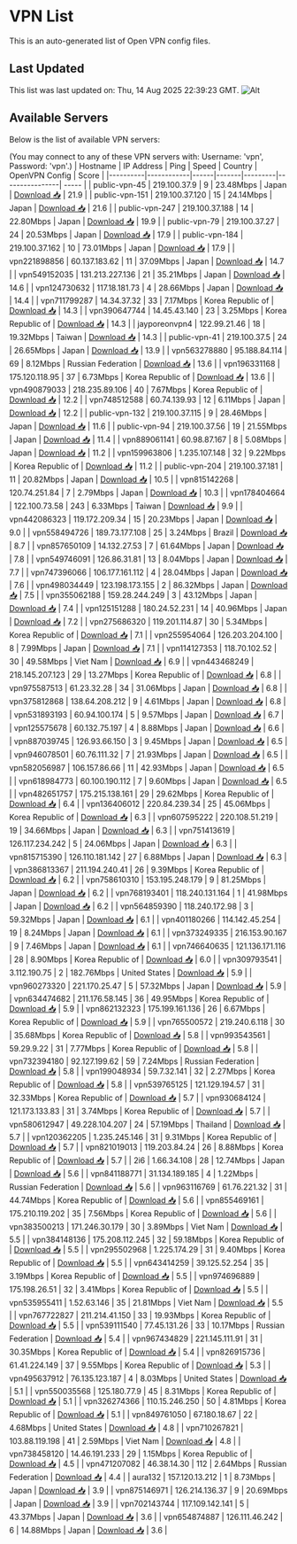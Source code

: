 # VPN List

This is an auto-generated list of Open VPN config files.

## Last Updated

This list was last updated on: Thu, 14 Aug 2025 22:39:23 GMT.
![Alt](https://repobeats.axiom.co/api/embed/186b98318ef1479477931607c1ad7d823f12451f.svg "Repobeats analytics image")

## Available Servers

Below is the list of available VPN servers:

(You may connect to any of these VPN servers with: Username: 'vpn', Password: 'vpn'.)
| Hostname | IP Address | Ping | Speed | Country | OpenVPN Config | Score |
|----------|------------|------|-------|---------|----------------| ----- |
| public-vpn-45 | 219.100.37.9 | 9 | 23.48Mbps | Japan | [Download 📥](./configs/server_0_JP.ovpn) | 21.9 |
| public-vpn-151 | 219.100.37.120 | 15 | 24.14Mbps | Japan | [Download 📥](./configs/server_1_JP.ovpn) | 21.6 |
| public-vpn-247 | 219.100.37.188 | 14 | 22.80Mbps | Japan | [Download 📥](./configs/server_2_JP.ovpn) | 19.9 |
| public-vpn-79 | 219.100.37.27 | 24 | 20.53Mbps | Japan | [Download 📥](./configs/server_3_JP.ovpn) | 17.9 |
| public-vpn-184 | 219.100.37.162 | 10 | 73.01Mbps | Japan | [Download 📥](./configs/server_4_JP.ovpn) | 17.9 |
| vpn221898856 | 60.137.183.62 | 11 | 37.09Mbps | Japan | [Download 📥](./configs/server_5_JP.ovpn) | 14.7 |
| vpn549152035 | 131.213.227.136 | 21 | 35.21Mbps | Japan | [Download 📥](./configs/server_6_JP.ovpn) | 14.6 |
| vpn124730632 | 117.18.181.73 | 4 | 28.66Mbps | Japan | [Download 📥](./configs/server_7_JP.ovpn) | 14.4 |
| vpn711799287 | 14.34.37.32 | 33 | 7.17Mbps | Korea Republic of | [Download 📥](./configs/server_8_KR.ovpn) | 14.3 |
| vpn390647744 | 14.45.43.140 | 23 | 3.25Mbps | Korea Republic of | [Download 📥](./configs/server_9_KR.ovpn) | 14.3 |
| jayporeonvpn4 | 122.99.21.46 | 18 | 19.32Mbps | Taiwan | [Download 📥](./configs/server_10_TW.ovpn) | 14.3 |
| public-vpn-41 | 219.100.37.5 | 24 | 26.65Mbps | Japan | [Download 📥](./configs/server_11_JP.ovpn) | 13.9 |
| vpn563278880 | 95.188.84.114 | 69 | 8.12Mbps | Russian Federation | [Download 📥](./configs/server_12_RU.ovpn) | 13.6 |
| vpn196331168 | 175.120.118.95 | 37 | 6.73Mbps | Korea Republic of | [Download 📥](./configs/server_13_KR.ovpn) | 13.6 |
| vpn490879033 | 218.235.89.106 | 40 | 7.67Mbps | Korea Republic of | [Download 📥](./configs/server_14_KR.ovpn) | 12.2 |
| vpn748512588 | 60.74.139.93 | 12 | 6.11Mbps | Japan | [Download 📥](./configs/server_15_JP.ovpn) | 12.2 |
| public-vpn-132 | 219.100.37.115 | 9 | 28.46Mbps | Japan | [Download 📥](./configs/server_16_JP.ovpn) | 11.6 |
| public-vpn-94 | 219.100.37.56 | 19 | 21.55Mbps | Japan | [Download 📥](./configs/server_17_JP.ovpn) | 11.4 |
| vpn889061141 | 60.98.87.167 | 8 | 5.08Mbps | Japan | [Download 📥](./configs/server_18_JP.ovpn) | 11.2 |
| vpn159963806 | 1.235.107.148 | 32 | 9.22Mbps | Korea Republic of | [Download 📥](./configs/server_19_KR.ovpn) | 11.2 |
| public-vpn-204 | 219.100.37.181 | 11 | 20.82Mbps | Japan | [Download 📥](./configs/server_20_JP.ovpn) | 10.5 |
| vpn815142268 | 120.74.251.84 | 7 | 2.79Mbps | Japan | [Download 📥](./configs/server_21_JP.ovpn) | 10.3 |
| vpn178404664 | 122.100.73.58 | 243 | 6.33Mbps | Taiwan | [Download 📥](./configs/server_22_TW.ovpn) | 9.9 |
| vpn442086323 | 119.172.209.34 | 15 | 20.23Mbps | Japan | [Download 📥](./configs/server_23_JP.ovpn) | 9.0 |
| vpn558494726 | 189.73.177.108 | 25 | 3.24Mbps | Brazil | [Download 📥](./configs/server_24_BR.ovpn) | 8.7 |
| vpn857650109 | 14.132.27.53 | 7 | 61.64Mbps | Japan | [Download 📥](./configs/server_25_JP.ovpn) | 7.8 |
| vpn549746091 | 126.86.31.81 | 13 | 8.04Mbps | Japan | [Download 📥](./configs/server_26_JP.ovpn) | 7.7 |
| vpn747396066 | 106.177.161.112 | 4 | 28.04Mbps | Japan | [Download 📥](./configs/server_27_JP.ovpn) | 7.6 |
| vpn498034449 | 123.198.173.155 | 2 | 86.32Mbps | Japan | [Download 📥](./configs/server_28_JP.ovpn) | 7.5 |
| vpn355062188 | 159.28.244.249 | 3 | 43.12Mbps | Japan | [Download 📥](./configs/server_29_JP.ovpn) | 7.4 |
| vpn125151288 | 180.24.52.231 | 14 | 40.96Mbps | Japan | [Download 📥](./configs/server_30_JP.ovpn) | 7.2 |
| vpn275686320 | 119.201.114.87 | 30 | 5.34Mbps | Korea Republic of | [Download 📥](./configs/server_31_KR.ovpn) | 7.1 |
| vpn255954064 | 126.203.204.100 | 8 | 7.99Mbps | Japan | [Download 📥](./configs/server_32_JP.ovpn) | 7.1 |
| vpn114127353 | 118.70.102.52 | 30 | 49.58Mbps | Viet Nam | [Download 📥](./configs/server_33_VN.ovpn) | 6.9 |
| vpn443468249 | 218.145.207.123 | 29 | 13.27Mbps | Korea Republic of | [Download 📥](./configs/server_34_KR.ovpn) | 6.8 |
| vpn975587513 | 61.23.32.28 | 34 | 31.06Mbps | Japan | [Download 📥](./configs/server_35_JP.ovpn) | 6.8 |
| vpn375812868 | 138.64.208.212 | 9 | 4.61Mbps | Japan | [Download 📥](./configs/server_36_JP.ovpn) | 6.8 |
| vpn531893193 | 60.94.100.174 | 5 | 9.57Mbps | Japan | [Download 📥](./configs/server_37_JP.ovpn) | 6.7 |
| vpn125575678 | 60.132.75.197 | 4 | 8.88Mbps | Japan | [Download 📥](./configs/server_38_JP.ovpn) | 6.6 |
| vpn887039745 | 126.93.66.150 | 3 | 9.45Mbps | Japan | [Download 📥](./configs/server_39_JP.ovpn) | 6.5 |
| vpn946078501 | 60.76.111.32 | 7 | 21.93Mbps | Japan | [Download 📥](./configs/server_40_JP.ovpn) | 6.5 |
| vpn582056987 | 106.157.86.66 | 11 | 42.93Mbps | Japan | [Download 📥](./configs/server_41_JP.ovpn) | 6.5 |
| vpn618984773 | 60.100.190.112 | 7 | 9.60Mbps | Japan | [Download 📥](./configs/server_42_JP.ovpn) | 6.5 |
| vpn482651757 | 175.215.138.161 | 29 | 29.62Mbps | Korea Republic of | [Download 📥](./configs/server_43_KR.ovpn) | 6.4 |
| vpn136406012 | 220.84.239.34 | 25 | 45.06Mbps | Korea Republic of | [Download 📥](./configs/server_44_KR.ovpn) | 6.3 |
| vpn607595222 | 220.108.51.219 | 19 | 34.66Mbps | Japan | [Download 📥](./configs/server_45_JP.ovpn) | 6.3 |
| vpn751413619 | 126.117.234.242 | 5 | 24.06Mbps | Japan | [Download 📥](./configs/server_46_JP.ovpn) | 6.3 |
| vpn815715390 | 126.110.181.142 | 27 | 6.88Mbps | Japan | [Download 📥](./configs/server_47_JP.ovpn) | 6.3 |
| vpn386813367 | 211.194.240.41 | 26 | 9.39Mbps | Korea Republic of | [Download 📥](./configs/server_48_KR.ovpn) | 6.2 |
| vpn758610310 | 153.195.248.179 | 9 | 81.25Mbps | Japan | [Download 📥](./configs/server_49_JP.ovpn) | 6.2 |
| vpn768193401 | 118.240.131.164 | 1 | 41.98Mbps | Japan | [Download 📥](./configs/server_50_JP.ovpn) | 6.2 |
| vpn564859390 | 118.240.172.98 | 3 | 59.32Mbps | Japan | [Download 📥](./configs/server_51_JP.ovpn) | 6.1 |
| vpn401180266 | 114.142.45.254 | 19 | 8.24Mbps | Japan | [Download 📥](./configs/server_52_JP.ovpn) | 6.1 |
| vpn373249335 | 216.153.90.167 | 9 | 7.46Mbps | Japan | [Download 📥](./configs/server_53_JP.ovpn) | 6.1 |
| vpn746640635 | 121.136.171.116 | 28 | 8.90Mbps | Korea Republic of | [Download 📥](./configs/server_54_KR.ovpn) | 6.0 |
| vpn309793541 | 3.112.190.75 | 2 | 182.76Mbps | United States | [Download 📥](./configs/server_55_US.ovpn) | 5.9 |
| vpn960273320 | 221.170.25.47 | 5 | 57.32Mbps | Japan | [Download 📥](./configs/server_56_JP.ovpn) | 5.9 |
| vpn634474682 | 211.176.58.145 | 36 | 49.95Mbps | Korea Republic of | [Download 📥](./configs/server_57_KR.ovpn) | 5.9 |
| vpn862132323 | 175.199.161.136 | 26 | 6.67Mbps | Korea Republic of | [Download 📥](./configs/server_58_KR.ovpn) | 5.9 |
| vpn765500572 | 219.240.6.118 | 30 | 35.68Mbps | Korea Republic of | [Download 📥](./configs/server_59_KR.ovpn) | 5.8 |
| vpn993543561 | 59.29.9.22 | 31 | 7.77Mbps | Korea Republic of | [Download 📥](./configs/server_60_KR.ovpn) | 5.8 |
| vpn732394180 | 92.127.199.62 | 59 | 7.24Mbps | Russian Federation | [Download 📥](./configs/server_61_RU.ovpn) | 5.8 |
| vpn199048934 | 59.7.32.141 | 32 | 2.27Mbps | Korea Republic of | [Download 📥](./configs/server_62_KR.ovpn) | 5.8 |
| vpn539765125 | 121.129.194.57 | 31 | 32.33Mbps | Korea Republic of | [Download 📥](./configs/server_63_KR.ovpn) | 5.7 |
| vpn930684124 | 121.173.133.83 | 31 | 3.74Mbps | Korea Republic of | [Download 📥](./configs/server_64_KR.ovpn) | 5.7 |
| vpn580612947 | 49.228.104.207 | 24 | 57.19Mbps | Thailand | [Download 📥](./configs/server_65_TH.ovpn) | 5.7 |
| vpn120362205 | 1.235.245.146 | 31 | 9.31Mbps | Korea Republic of | [Download 📥](./configs/server_66_KR.ovpn) | 5.7 |
| vpn821019013 | 119.203.84.24 | 26 | 8.88Mbps | Korea Republic of | [Download 📥](./configs/server_67_KR.ovpn) | 5.7 |
| 2i6 | 1.66.34.108 | 28 | 12.74Mbps | Japan | [Download 📥](./configs/server_68_JP.ovpn) | 5.6 |
| vpn841188771 | 31.134.189.185 | 4 | 1.22Mbps | Russian Federation | [Download 📥](./configs/server_69_RU.ovpn) | 5.6 |
| vpn963116769 | 61.76.221.32 | 31 | 44.74Mbps | Korea Republic of | [Download 📥](./configs/server_70_KR.ovpn) | 5.6 |
| vpn855469161 | 175.210.119.202 | 35 | 7.56Mbps | Korea Republic of | [Download 📥](./configs/server_71_KR.ovpn) | 5.6 |
| vpn383500213 | 171.246.30.179 | 30 | 3.89Mbps | Viet Nam | [Download 📥](./configs/server_72_VN.ovpn) | 5.5 |
| vpn384148136 | 175.208.112.245 | 32 | 59.18Mbps | Korea Republic of | [Download 📥](./configs/server_73_KR.ovpn) | 5.5 |
| vpn295502968 | 1.225.174.29 | 31 | 9.40Mbps | Korea Republic of | [Download 📥](./configs/server_74_KR.ovpn) | 5.5 |
| vpn643414259 | 39.125.52.254 | 35 | 3.19Mbps | Korea Republic of | [Download 📥](./configs/server_75_KR.ovpn) | 5.5 |
| vpn974696889 | 175.198.26.51 | 32 | 3.41Mbps | Korea Republic of | [Download 📥](./configs/server_76_KR.ovpn) | 5.5 |
| vpn535955411 | 1.52.63.146 | 35 | 21.81Mbps | Viet Nam | [Download 📥](./configs/server_77_VN.ovpn) | 5.5 |
| vpn767722827 | 211.214.41.150 | 33 | 19.93Mbps | Korea Republic of | [Download 📥](./configs/server_78_KR.ovpn) | 5.5 |
| vpn539111540 | 77.45.131.26 | 33 | 10.17Mbps | Russian Federation | [Download 📥](./configs/server_79_RU.ovpn) | 5.4 |
| vpn967434829 | 221.145.111.91 | 31 | 30.35Mbps | Korea Republic of | [Download 📥](./configs/server_80_KR.ovpn) | 5.4 |
| vpn826915736 | 61.41.224.149 | 37 | 9.55Mbps | Korea Republic of | [Download 📥](./configs/server_81_KR.ovpn) | 5.3 |
| vpn495637912 | 76.135.123.187 | 4 | 8.03Mbps | United States | [Download 📥](./configs/server_82_US.ovpn) | 5.1 |
| vpn550035568 | 125.180.77.9 | 45 | 8.31Mbps | Korea Republic of | [Download 📥](./configs/server_83_KR.ovpn) | 5.1 |
| vpn326274366 | 110.15.246.250 | 50 | 4.81Mbps | Korea Republic of | [Download 📥](./configs/server_84_KR.ovpn) | 5.1 |
| vpn849761050 | 67.180.18.67 | 22 | 4.68Mbps | United States | [Download 📥](./configs/server_85_US.ovpn) | 4.8 |
| vpn710267821 | 103.88.119.198 | 41 | 2.59Mbps | Viet Nam | [Download 📥](./configs/server_86_VN.ovpn) | 4.8 |
| vpn738458120 | 14.46.191.233 | 29 | 1.15Mbps | Korea Republic of | [Download 📥](./configs/server_87_KR.ovpn) | 4.5 |
| vpn471207082 | 46.38.14.30 | 112 | 2.64Mbps | Russian Federation | [Download 📥](./configs/server_88_RU.ovpn) | 4.4 |
| aura132 | 157.120.13.212 | 1 | 8.73Mbps | Japan | [Download 📥](./configs/server_89_JP.ovpn) | 3.9 |
| vpn875146971 | 126.214.136.37 | 9 | 20.69Mbps | Japan | [Download 📥](./configs/server_90_JP.ovpn) | 3.9 |
| vpn702143744 | 117.109.142.141 | 5 | 43.37Mbps | Japan | [Download 📥](./configs/server_91_JP.ovpn) | 3.6 |
| vpn654874887 | 126.111.46.242 | 6 | 14.88Mbps | Japan | [Download 📥](./configs/server_92_JP.ovpn) | 3.6 |
